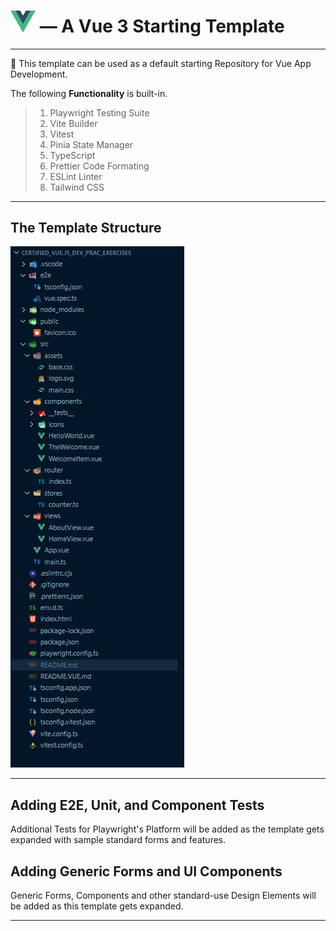 <!-- @format -->

# <img src="src\assets\logo.svg" alt="Vue.JS 3 Logo" title="Vue JS Logo" width="40" style="box-shadow: 5px 5px 10px \#ffffff;"> — A Vue 3 Starting Template

---

🔭 This template can be used as a default starting Repository for Vue App Development.

The following **Functionality** is built-in.

> 1.  Playwright Testing Suite
> 2.  Vite Builder
> 3.  Vitest
> 4.  Pinia State Manager
> 5.  TypeScript
> 6.  Prettier Code Formating
> 7.  ESLint Linter
> 8.  Tailwind CSS

---

## The Template Structure

<img src="src\assets\Template_Tree.png" alt="Template Directory Structure" style="max-width: 100%;">

---

## Adding E2E, Unit, and Component Tests

Additional Tests for Playwright's Platform will be added as the template gets expanded with sample standard forms and features.

## Adding Generic Forms and UI Components

Generic Forms, Components and other standard-use Design Elements will be added as this template gets expanded.

---
